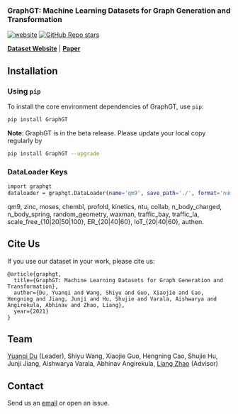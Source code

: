 ### GraphGT: Machine Learning Datasets for Graph Generation and Transformation

[![website](https://img.shields.io/badge/website-live-brightgreen)](https://graphgt.github.io/)
[![GitHub Repo stars](https://img.shields.io/github/stars/yuanqidu/GraphGT)](https://github.com/yuanqidu/GraphGT/stargazers)

[**Dataset Website**](https://graphgt.github.io/) | [**Paper**](https://graphgen-dc.github.io/)

## Installation

### Using `pip`

To install the core environment dependencies of GraphGT, use `pip`:

```bash
pip install GraphGT
```

**Note**: GraphGT is in the beta release. Please update your local copy regularly by

```bash
pip install GraphGT --upgrade
```

### DataLoader Keys

```bash
import graphgt 
dataloader = graphgt.DataLoader(name='qm9', save_path='./', format='numpy')
```

qm9, zinc, moses, chembl, profold, kinetics, ntu, collab, n_body_charged, n_body_spring, random_geometry, waxman, traffic_bay, traffic_la, scale_free_{10|20|50|100}, ER_{20|40|60}, IoT_{20|40|60}, authen.

## Cite Us

If you use our dataset in your work, please cite us:

```
@article{graphgt,
  title={GraphGT: Machine Learning Datasets for Graph Generation and Transformation},
  author={Du, Yuanqi and Wang, Shiyu and Guo, Xiaojie and Cao, Hengning and Jiang, Junji and Hu, Shujie and Varala, Aishwarya and Angirekula, Abhinav and Zhao, Liang},
  year={2021}
}
```

## Team
[Yuanqi Du](https://yuanqidu.github.io/) (Leader), Shiyu Wang, Xiaojie Guo, Hengning Cao, Shujie Hu, Junji Jiang, Aishwarya Varala, Abhinav Angirekula, [Liang Zhao](http://cs.emory.edu/~lzhao41/) (Advisor)

## Contact
Send us an [email](mailto:ydu6@gmu.edu) or open an issue.
